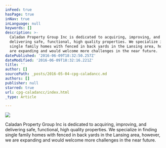 ```yaml
---
inFeed: true
hasPage: true
inNav: true
inLanguage: null
keywords: []
description: >-
  Caladan Property Group Inc is dedicated to acquiring, improving, and
  delivering safe, functional, high quality properties. We specialize in finding
  single family homes with fenced in back yards in the Lansing area, however, we
  are expanding and would welcome more challenges in the near future. 
datePublished: '2016-06-09T18:32:50.257Z'
dateModified: '2016-06-09T18:32:16.221Z'
title: ''
author: []
sourcePath: _posts/2016-05-04-cpg-caladancc.md
authors: []
publisher: null
starred: true
url: cpg-caladancc/index.html
_type: Article

---
```

![](https://the-grid-user-content.s3-us-west-2.amazonaws.com/76ea4f54-2551-4389-af25-6a48c7460add.jpg)

Caladan Property Group Inc is dedicated to acquiring, improving, and delivering safe, functional, high quality properties. We specialize in finding single family homes with fenced in back yards in the Lansing area, however, we are expanding and would welcome more challenges in the near future.